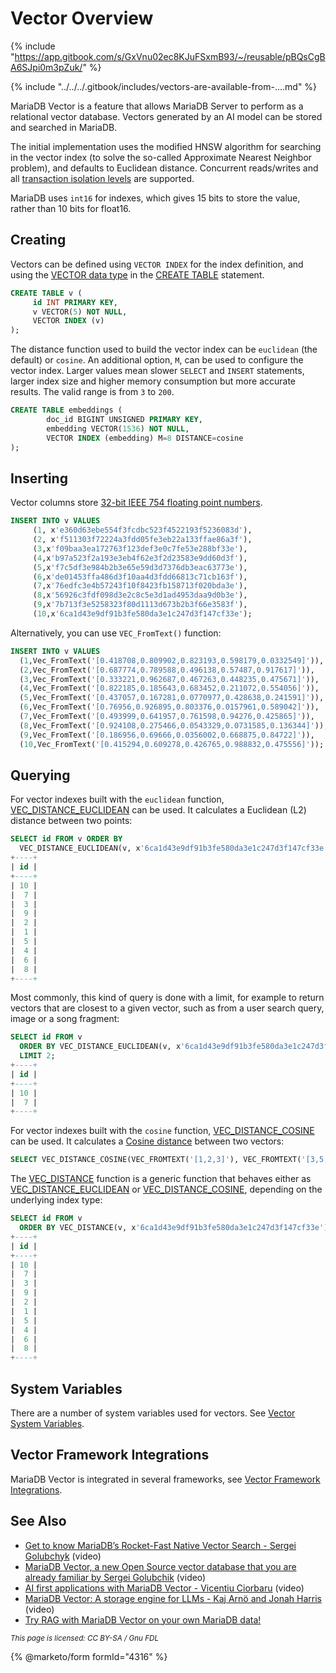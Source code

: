 # Vector Overview

{% include "https://app.gitbook.com/s/GxVnu02ec8KJuFSxmB93/~/reusable/pBQsCgBA6SJpi0m3pZuk/" %}

{% include "../../../.gitbook/includes/vectors-are-available-from-....md" %}

MariaDB Vector is a feature that allows MariaDB Server to perform as a relational vector database. Vectors generated by an AI model can be stored and searched in MariaDB.

The initial implementation uses the modified HNSW algorithm for searching in the vector index (to solve the so-called Approximate Nearest Neighbor problem), and defaults to Euclidean distance. Concurrent reads/writes and all [transaction isolation levels](../../sql-statements/transactions/set-transaction.md#isolation-level) are supported.

MariaDB uses `int16` for indexes, which gives 15 bits to store the value, rather than 10 bits for float16.

## Creating

Vectors can be defined using `VECTOR INDEX` for the index definition, and using the [VECTOR data type](../../data-types/numeric-data-types/vector.md) in the [CREATE TABLE](create-table-with-vectors.md) statement.

```sql
CREATE TABLE v (
     id INT PRIMARY KEY,
     v VECTOR(5) NOT NULL,
     VECTOR INDEX (v)
);
```

The distance function used to build the vector index can be `euclidean` (the default) or `cosine`. An additional option, `M`, can be used to configure the vector index. Larger values mean slower `SELECT`  and `INSERT` statements, larger index size and higher memory consumption but more accurate results. The valid range is from `3` to `200`.

```sql
CREATE TABLE embeddings (
        doc_id BIGINT UNSIGNED PRIMARY KEY,
        embedding VECTOR(1536) NOT NULL,
        VECTOR INDEX (embedding) M=8 DISTANCE=cosine
);
```

## Inserting

Vector columns store [32-bit IEEE 754 floating point numbers](https://en.wikipedia.org/wiki/Single-precision_floating-point_format).

```sql
INSERT INTO v VALUES 
     (1, x'e360d63ebe554f3fcdbc523f4522193f5236083d'),
     (2, x'f511303f72224a3fdd05fe3eb22a133ffae86a3f'),
     (3,x'f09baa3ea172763f123def3e0c7fe53e288bf33e'),
     (4,x'b97a523f2a193e3eb4f62e3f2d23583e9dd60d3f'),
     (5,x'f7c5df3e984b2b3e65e59d3d7376db3eac63773e'),
     (6,x'de01453ffa486d3f10aa4d3fdd66813c71cb163f'),
     (7,x'76edfc3e4b57243f10f8423fb158713f020bda3e'),
     (8,x'56926c3fdf098d3e2c8c5e3d1ad4953daa9d0b3e'),
     (9,x'7b713f3e5258323f80d1113d673b2b3f66e3583f'),
     (10,x'6ca1d43e9df91b3fe580da3e1c247d3f147cf33e');
```

Alternatively, you can use `VEC_FromText()` function:

```sql
INSERT INTO v VALUES
  (1,Vec_FromText('[0.418708,0.809902,0.823193,0.598179,0.0332549]')),
  (2,Vec_FromText('[0.687774,0.789588,0.496138,0.57487,0.917617]')),
  (3,Vec_FromText('[0.333221,0.962687,0.467263,0.448235,0.475671]')),
  (4,Vec_FromText('[0.822185,0.185643,0.683452,0.211072,0.554056]')),
  (5,Vec_FromText('[0.437057,0.167281,0.0770977,0.428638,0.241591]')),
  (6,Vec_FromText('[0.76956,0.926895,0.803376,0.0157961,0.589042]')),
  (7,Vec_FromText('[0.493999,0.641957,0.761598,0.94276,0.425865]')),
  (8,Vec_FromText('[0.924108,0.275466,0.0543329,0.0731585,0.136344]')),
  (9,Vec_FromText('[0.186956,0.69666,0.0356002,0.668875,0.84722]')),
  (10,Vec_FromText('[0.415294,0.609278,0.426765,0.988832,0.475556]'));
```

## Querying

For vector indexes built with the `euclidean` function, [VEC\_DISTANCE\_EUCLIDEAN](../../sql-functions/vector-functions/vec_distance_euclidean.md) can be used. It calculates a Euclidean (L2) distance between two points:

```sql
SELECT id FROM v ORDER BY 
  VEC_DISTANCE_EUCLIDEAN(v, x'6ca1d43e9df91b3fe580da3e1c247d3f147cf33e');
+----+
| id |
+----+
| 10 |
|  7 |
|  3 |
|  9 |
|  2 |
|  1 |
|  5 |
|  4 |
|  6 |
|  8 |
+----+
```

Most commonly, this kind of query is done with a limit, for example to return vectors that are closest to a given vector, such as from a user search query, image or a song fragment:

```sql
SELECT id FROM v 
  ORDER BY VEC_DISTANCE_EUCLIDEAN(v, x'6ca1d43e9df91b3fe580da3e1c247d3f147cf33e') 
  LIMIT 2;
+----+
| id |
+----+
| 10 |
|  7 |
+----+
```

For vector indexes built with the `cosine` function, [VEC\_DISTANCE\_COSINE](../../sql-functions/vector-functions/vec_distance_cosine.md) can be used. It calculates a [Cosine distance](https://en.wikipedia.org/wiki/Cosine_similarity#Cosine_distance) between two vectors:

```sql
SELECT VEC_DISTANCE_COSINE(VEC_FROMTEXT('[1,2,3]'), VEC_FROMTEXT('[3,5,7]'));
```

The [VEC\_DISTANCE](../../sql-functions/vector-functions/vector-functions-vec_distance.md) function is a generic function that behaves either as [VEC\_DISTANCE\_EUCLIDEAN](../../sql-functions/vector-functions/vec_distance_euclidean.md) or [VEC\_DISTANCE\_COSINE](../../sql-functions/vector-functions/vec_distance_cosine.md), depending on the underlying index type:

```sql
SELECT id FROM v 
  ORDER BY VEC_DISTANCE(v, x'6ca1d43e9df91b3fe580da3e1c247d3f147cf33e');
+----+
| id |
+----+
| 10 |
|  7 |
|  3 |
|  9 |
|  2 |
|  1 |
|  5 |
|  4 |
|  6 |
|  8 |
+----+
```

## System Variables

There are a number of system variables used for vectors. See [Vector System Variables](vector-system-variables.md).

## Vector Framework Integrations

MariaDB Vector is integrated in several frameworks, see [Vector Framework Integrations](vector-framework-integrations.md).

## See Also

* [Get to know MariaDB’s Rocket-Fast Native Vector Search - Sergei Golubchyk](https://www.youtube.com/watch?v=gNyzcy_6qJM) (video)
* [MariaDB Vector, a new Open Source vector database that you are already familiar by Sergei Golubchik](https://www.youtube.com/watch?v=r9af4bvF7jI) (video)
* [AI first applications with MariaDB Vector - Vicentiu Ciorbaru](https://www.youtube.com/watch?v=vp126N1QOws) (video)
* [MariaDB Vector: A storage engine for LLMs - Kaj Arnö and Jonah Harris](https://www.youtube.com/watch?v=3y-yWoH-CF8) (video)
* [Try RAG with MariaDB Vector on your own MariaDB data!](https://mariadb.org/rag-with-mariadb-vector/)

<sub>_This page is licensed: CC BY-SA / Gnu FDL_</sub>

{% @marketo/form formId="4316" %}
